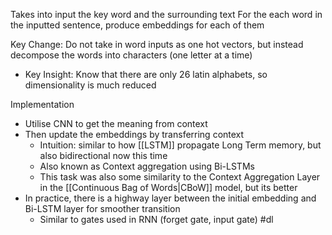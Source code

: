 Takes into input the key word and the surrounding text
For the each word in the inputted sentence, produce embeddings for each of them

Key Change: Do not take in word inputs as one hot vectors, but instead decompose the words into characters (one letter at a time)
- Key Insight: Know that there are only 26 latin alphabets, so dimensionality is much reduced

Implementation
- Utilise CNN to get the meaning from context
- Then update the embeddings by transferring context
	- Intuition: similar to how [[LSTM]] propagate Long Term memory, but also bidirectional now this time
	- Also known as Context aggregation using Bi-LSTMs
	- This task was also some similarity to the Context Aggregation Layer in the [[Continuous Bag of Words|CBoW]] model, but its better
- In practice, there is a highway layer between the initial embedding and Bi-LSTM layer for smoother transition
	- Similar to gates used in RNN (forget gate, input gate)
#dl